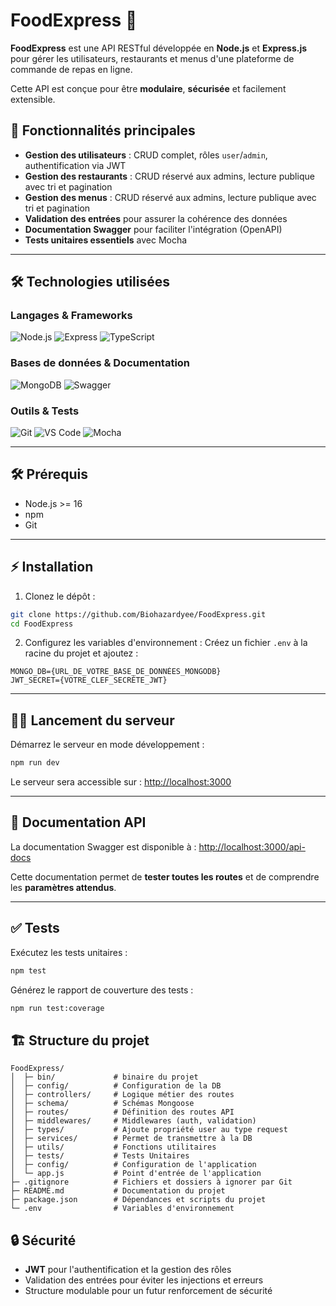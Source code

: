 # FoodExpress 🍔

**FoodExpress** est une API RESTful développée en **Node.js** et **Express.js** pour gérer les utilisateurs, restaurants et menus d'une plateforme de commande de repas en ligne.

Cette API est conçue pour être **modulaire**, **sécurisée** et facilement extensible.

## 🚀 Fonctionnalités principales

* **Gestion des utilisateurs** : CRUD complet, rôles `user`/`admin`, authentification via JWT
* **Gestion des restaurants** : CRUD réservé aux admins, lecture publique avec tri et pagination
* **Gestion des menus** : CRUD réservé aux admins, lecture publique avec tri et pagination
* **Validation des entrées** pour assurer la cohérence des données
* **Documentation Swagger** pour faciliter l'intégration (OpenAPI)
* **Tests unitaires essentiels** avec Mocha

--- 

## 🛠️ Technologies utilisées

### Langages & Frameworks
![Node.js](https://img.shields.io/badge/Node.js-339933?logo=node.js&logoColor=white)
![Express](https://img.shields.io/badge/Express.js-000000?logo=express&logoColor=white)
![TypeScript](https://img.shields.io/badge/TypeScript-F7DF1E?logo=typescript&logoColor=black)


### Bases de données & Documentation
![MongoDB](https://img.shields.io/badge/MongoDB-47A248?logo=mongodb&logoColor=white)
![Swagger](https://img.shields.io/badge/Swagger-85EA2D?logo=swagger&logoColor=black)

### Outils & Tests
![Git](https://img.shields.io/badge/Git-181717?logo=git)
![VS Code](https://img.shields.io/badge/VS_Code-007ACC?logo=visual-studio-code&logoColor=white)
![Mocha](https://img.shields.io/badge/Mocha-8D6748?logo=mocha&logoColor=white)

---

## 🛠️ Prérequis

* Node.js >= 16
* npm
* Git

---

## ⚡ Installation

1. Clonez le dépôt :

```bash
git clone https://github.com/Biohazardyee/FoodExpress.git
cd FoodExpress
```

2. Configurez les variables d'environnement :
   Créez un fichier `.env` à la racine du projet et ajoutez :

```env
MONGO_DB={URL_DE_VOTRE_BASE_DE_DONNÉES_MONGODB}
JWT_SECRET={VOTRE_CLEF_SECRÈTE_JWT}
```

---

## 🏃‍♂️ Lancement du serveur

Démarrez le serveur en mode développement :

```bash
npm run dev
```

Le serveur sera accessible sur : [http://localhost:3000](http://localhost:3000)

---

## 📄 Documentation API

La documentation Swagger est disponible à :
[http://localhost:3000/api-docs](http://localhost:3000/api-docs)

Cette documentation permet de **tester toutes les routes** et de comprendre les **paramètres attendus**.

---

## ✅ Tests

Exécutez les tests unitaires :

```bash
npm test
```

Générez le rapport de couverture des tests :

```bash
npm run test:coverage
```

## 🏗️ Structure du projet

```
FoodExpress/
│  ├─ bin/             # binaire du projet
│  ├─ config/          # Configuration de la DB
│  ├─ controllers/     # Logique métier des routes
│  ├─ schema/          # Schémas Mongoose
│  ├─ routes/          # Définition des routes API
│  ├─ middlewares/     # Middlewares (auth, validation)
│  ├─ types/           # Ajoute propriété user au type request
│  ├─ services/        # Permet de transmettre à la DB
│  ├─ utils/           # Fonctions utilitaires
│  ├─ tests/           # Tests Unitaires
│  ├─ config/          # Configuration de l'application
│  └─ app.js           # Point d'entrée de l'application
├─ .gitignore          # Fichiers et dossiers à ignorer par Git
├─ README.md           # Documentation du projet
├─ package.json        # Dépendances et scripts du projet
└─ .env                # Variables d'environnement
```

## 🔒 Sécurité

* **JWT** pour l'authentification et la gestion des rôles
* Validation des entrées pour éviter les injections et erreurs
* Structure modulable pour un futur renforcement de sécurité

